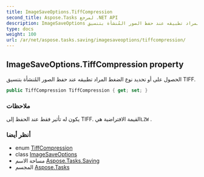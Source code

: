 ```yaml
---
title: ImageSaveOptions.TiffCompression
second_title: Aspose.Tasks لمرجع .NET API
description: ImageSaveOptions ملكية. الحصول على أو تحديد نوع الضغط المراد تطبيقه عند حفظ الصور المُنشأة بتنسيق TIFF.
type: docs
weight: 100
url: /ar/net/aspose.tasks.saving/imagesaveoptions/tiffcompression/
---
```

## ImageSaveOptions.TiffCompression property

الحصول على أو تحديد نوع الضغط المراد تطبيقه عند حفظ الصور المُنشأة بتنسيق TIFF.

```csharp
public TiffCompression TiffCompression { get; set; }
```

### ملاحظات

يكون له تأثير فقط عند الحفظ إلى TIFF. القيمة الافتراضية هي`LZW` .

### أنظر أيضا

* enum [TiffCompression](../../tiffcompression/)
* class [ImageSaveOptions](../)
* مساحة الاسم [Aspose.Tasks.Saving](../../imagesaveoptions/)
* المجسم [Aspose.Tasks](../../../)


